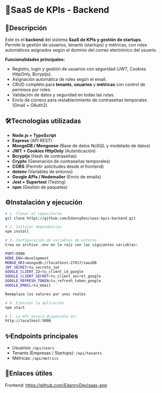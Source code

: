 # 🚀SaaS de KPIs - Backend

## 📌Descripción
Este es el **backend** del sistema **SaaS de KPIs y gestión de startups**.  
Permite la gestión de usuarios, tenants (startups) y métricas, con roles automáticos asignados según el dominio del correo electrónico del usuario.  

**Funcionalidades principales:**
- Registro, login y gestión de usuarios con seguridad (JWT, Cookies HttpOnly, Bcryptjs).  
- Asignación automática de roles según el email.  
- CRUD completo para **tenants**, **usuarios** y **métricas** con control de permisos por roles.  
- Validación de datos y seguridad en todas las rutas.  
- Envío de correos para restablecimiento de contraseñas temporales (Gmail + OAuth2).

## 🛠️Tecnologías utilizadas

- **Node.js + TypeScript**  
- **Express** (API REST)  
- **MongoDB / Mongoose** (Base de datos NoSQL y modelado de datos) 
- **JWT + Cookies HttpOnly** (Autenticación)  
- **Bcryptjs** (Hash de contraseñas)  
- **Crypto** (Generación de contraseñas temporales)  
- **CORS** (Permitir solicitudes desde el frontend)  
- **dotenv** (Variables de entorno)  
- **Google APIs / Nodemailer** (Envio de emails)  
- **Jest + Supertest** (Testing)  
- **npm** (Gestión de paquetes)  

## ⚙️Instalación y ejecución

```bash
# 1. Clonar el repositorio
git clone https://github.com/EdannyDev/saas-kpis-backend.git

# 2. Instalar dependencias
npm install

# 3. Configuración de variables de entorno
Crea un archivo .env en la raíz con las siguientes variables:

PORT=5000
NODE_ENV=development
MONGO_URI=mongodb://localhost:27017/saasDB
JWT_SECRET=tu_secreto_jwt
GOOGLE_CLIENT_ID=tu_client_id_google
GOOGLE_CLIENT_SECRET=tu_client_secret_google
GOOGLE_REFRESH_TOKEN=tu_refresh_token_google
GOOGLE_EMAIL=tu_email

Reemplaza los valores por unos reales

# 4. Ejecutar la aplicación
npm start

# 5. La API estará disponible en:
http://localhost:5000

```

## ✨Endpoints principales
- Usuarios: `/api/users`
- Tenants (Empresas / Startups): `/api/tenants`
- Métricas: `/api/metrics`

## 🔗Enlaces útiles
Frontend: https://github.com/EdannyDev/saas-app